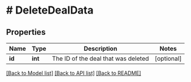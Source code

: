 # # DeleteDealData

## Properties

Name | Type | Description | Notes
------------ | ------------- | ------------- | -------------
**id** | **int** | The ID of the deal that was deleted | [optional]

[[Back to Model list]](../../README.md#models) [[Back to API list]](../../README.md#endpoints) [[Back to README]](../../README.md)
